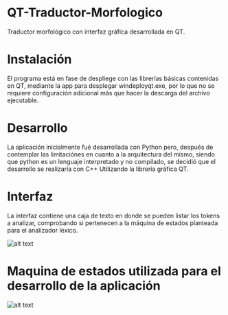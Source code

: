 # QT-Traductor-Morfologico
Traductor morfológico con interfaz gráfica desarrollada en QT.  

# Instalación
El programa está en fase de despliege con las librerías básicas contenidas en QT, mediante la app para desplegar windeployqt.exe, por lo que no se requiere configuración adicional más que hacer la descarga del archivo ejecutable.

# Desarrollo

La aplicación inicialmente fué desarrollada con Python pero, después de contemplar las limitaciónes en cuanto a la arquitectura del mismo, siendo que python es un lenguaje interpretado y no compilado, se decidió que el desarrollo se realizaría con C++ Utilizando la librería gráfica QT.

# Interfaz

La interfaz contiene una caja de texto en donde se pueden listar los tokens a analizar, comprobando si pertenecen a la máquina de estados planteada para el analizador léxico.

![alt text](https://github.com/JorgeA-Z/QT-Traductor-Morfologico/blob/main/Codigo%20fuente/Imagenes/Interfaz.png)

# Maquina de estados utilizada para el desarrollo de la aplicación

![alt text](https://github.com/JorgeA-Z/QT-Traductor-Morfologico/blob/main/Codigo%20fuente/Imagenes/M%C3%A1quina%20de%20estados.jpeg)
